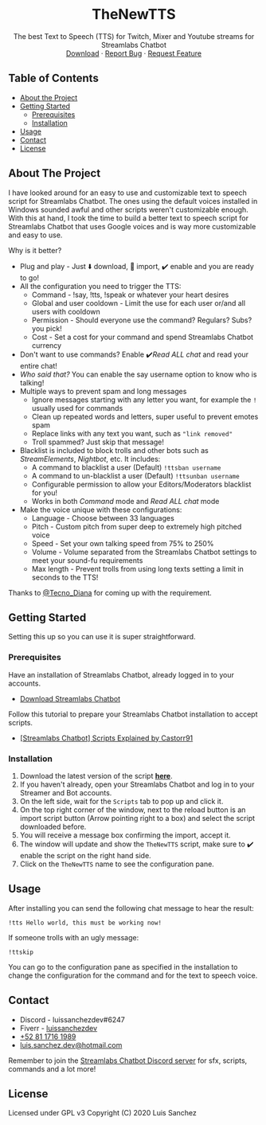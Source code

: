 <!-- PROJECT LOGO -->
<br />
<p align="center">
  <h1 align="center">TheNewTTS</h1>

  <p align="center">
    The best Text to Speech (TTS) for Twitch, Mixer and Youtube streams for Streamlabs Chatbot
    <br />
    <a href="https://github.com/LuisSanchez-Dev/TheNewTTS/archive/master.zip">Download</a>
    ·
    <a href="https://github.com/LuisSanchez-Dev/TheNewTTS/issues">Report Bug</a>
    ·
    <a href="https://github.com/LuisSanchez-Dev/TheNewTTS/issues">Request Feature</a>
  </p>
</p>

## Table of Contents

* [About the Project](#about-the-project)
* [Getting Started](#getting-started)
  * [Prerequisites](#prerequisites)
  * [Installation](#installation)
* [Usage](#usage)
* [Contact](#contact)
* [License](#license)

## About The Project

I have looked around for an easy to use and customizable text to speech script for Streamlabs Chatbot. The ones using the default voices installed in Windows sounded awful and other scripts weren't customizable enough.
With this at hand, I took the time to build a better text to speech script for Streamlabs Chatbot that uses Google voices and is way more customizable and easy to use.

Why is it better?
* Plug and play - Just ⬇️ download, 📁 import, ✔️ enable and you are ready to go!
* All the configuration you need to trigger the TTS:
  * Command - !say, !tts, !speak or whatever your heart desires
  * Global and user cooldown - Limit the use for each user or/and all users with cooldown
  * Permission - Should everyone use the command? Regulars? Subs? you pick!
  * Cost - Set a cost for your command and spend Streamlabs Chatbot currency
* Don't want to use commands? Enable ✔️*Read ALL chat* and read your entire chat!
* _Who said that?_ You can enable the say username option to know who is talking!
* Multiple ways to prevent spam and long messages
  * Ignore messages starting with any letter you want, for example the `!` usually used for commands
  * Clean up repeated words and letters, super useful to prevent emotes spam
  * Replace links with any text you want, such as `"link removed"`
  * Troll spammed? Just skip that message!
* Blacklist is included to block trolls and other bots such as *StreamElements*, *Nightbot*, etc. It includes:
  * A command to blacklist a user (Default) `!ttsban username`
  * A command to un-blacklist a user (Default) `!ttsunban username`
  * Configurable permission to allow your Editors/Moderators blacklist for you!
  * Works in both *Command* mode and *Read ALL chat* mode
* Make the voice unique with these configurations:
  * Language - Choose between 33 languages
  * Pitch - Custom pitch from super deep to extremely high pitched voice
  * Speed - Set your own talking speed from 75% to 250%
  * Volume - Volume separated from the Streamlabs Chatbot settings to meet your sound-fu requirements
  * Max length - Prevent trolls from using long texts setting a limit in seconds to the TTS!

Thanks to [@Tecno_Diana](https://www.twitch.tv/tecno_diana/) for coming up with the requirement.

## Getting Started

Setting this up so you can use it is super straightforward.

### Prerequisites

Have an installation of Streamlabs Chatbot, already logged in to your accounts.
* [Download Streamlabs Chatbot](https://streamlabs.com/chatbot)

Follow this tutorial to prepare your Streamlabs Chatbot installation to accept scripts.
* [[Streamlabs Chatbot] Scripts Explained by Castorr91](https://www.youtube.com/watch?v=l3FBpY-0880&t=3s)
### Installation

1. Download the latest version of the script [**here**](https://github.com/LuisSanchez-Dev/TheNewTTS/archive/master.zip).
2. If you haven't already, open your Streamlabs Chatbot and log in to your Streamer and Bot accounts.
3. On the left side, wait for the `Scripts` tab to pop up and click it.
4. On the top right corner of the window, next to the reload button is an import script button (Arrow pointing right to a box) and select the script downloaded before.
5. You will receive a message box confirming the import, accept it.
6. The window will update and show the `TheNewTTS` script, make sure to ✔️ enable the script on the right hand side.
7. Click on the `TheNewTTS` name to see the configuration pane.




<!-- USAGE EXAMPLES -->
## Usage

After installing you can send the following chat message to hear the result:
```
!tts Hello world, this must be working now!
```

If someone trolls with an ugly message:
```
!ttskip
```
You can go to the configuration pane as specified in the installation to change the configuration for the command and for the text to speech voice.

## Contact

* Discord - luissanchezdev#6247
* Fiverr - [luissanchezdev](https://fiverr.com/luissanchezdev)
* [+52 81 1716 1989](tel:+528117161989)
* luis.sanchez.dev@hotmail.com

Remember to join the [Streamlabs Chatbot Discord server](https://discordapp.com/invite/S2d4KGg) for sfx, scripts, commands and a lot more!


## License
Licensed under GPL v3
Copyright (C) 2020 Luis Sanchez
